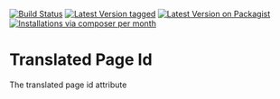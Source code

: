 [![Build Status](https://travis-ci.org/MetaModels/attribute_translatedurl.svg)](https://travis-ci.org/MetaModels/attribute_translatedurl)
[![Latest Version tagged](http://img.shields.io/github/tag/MetaModels/attribute_translatedurl.svg)](https://github.com/MetaModels/attribute_translatedurl/tags)
[![Latest Version on Packagist](http://img.shields.io/packagist/v/MetaModels/attribute_translatedurl.svg)](https://packagist.org/packages/MetaModels/attribute_translatedurl)
[![Installations via composer per month](http://img.shields.io/packagist/dm/MetaModels/attribute_translatedurl.svg)](https://packagist.org/packages/MetaModels/attribute_translatedurl)

Translated Page Id
==============

The translated page id attribute
